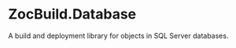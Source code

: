 ZocBuild.Database
=================

A build and deployment library for objects in SQL Server databases.